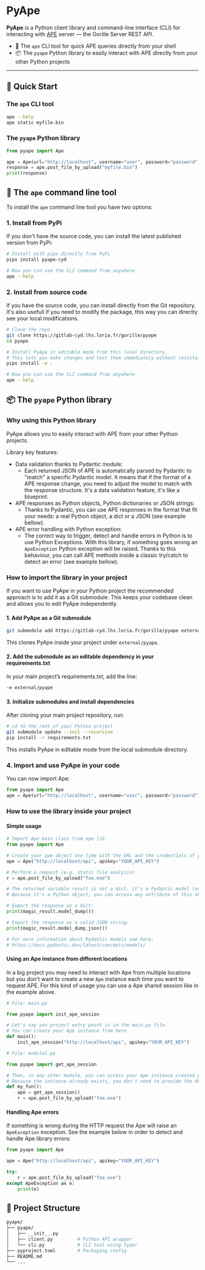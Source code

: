 # PyApe

**PyApe** is a Python client library and command-line interface (CLI) for interacting with [APE](https://gitlab-cyd.lhs.loria.fr/gorille/ape) server — the Gorille Server REST API.

- 🧰 The `ape` CLI tool for quick APE queries directly from your shell
- 📦 The `pyape` Python library to easily interact with APE directly from your other Python projects

---


## 🚀 Quick Start

### The `ape` CLI tool

```bash
ape --help
ape static myfile.bin
```

### The `pyape` Python library

```python
from pyape import Ape

ape = Ape(url="http://localhost", username="user", password="password")
response = ape.post_file_by_upload("myfile.bin")
print(response)
```


## 🧰 The `ape` command line tool

To install the `ape` command line tool you have two options:

### 1. Install from PyPi

If you don't have the source code, you can install the latest published version from PyPi:

```bash
# Install with pipx directly from PyPi
pipx install pyape-cyd

# Now you can use the CLI command from anywhere
ape --help
```

### 2. Install from source code

If you have the source code, you can install directly from the Git repository.
It's also usefull if you need to modify the package, this way you can directly see your local modifications.


```bash
# Clone the repo
git clone https://gitlab-cyd.lhs.loria.fr/gorille/pyape
cd pyape

# Install PyApe in editable mode from this local directory.
# This lets you make changes and test them immediately without reinstalling.
pipx install -e .

# Now you can use the CLI command from anywhere
ape --help
```

## 📦 The `pyape` Python library

### Why using this Python library

PyApe allows you to easily interact with APE from your other Python projects.

Library key features:

* Data validation thanks to Pydantic module:
    * Each returned JSON of APE is automatically parsed by Pydantic to "match" a specific Pydantic model. It means that if the format of a APE response change, you need to adjust the model to match with the response structure. It's a data validation feature, it's like a blueprint.
* APE responses as Python objects, Python dictionaries or JSON strings:
    * Thanks to Pydantic, you can use APE responses in the format that fit your needs: a real Python object, a dict or a JSON (see example bellow).
* APE error handling with Python exception:
    * The correct way to trigger, detect and handle errors in Python is to use Python Exceptions. With this library, if something goes wrong an `ApeException` Python exception will be raised. Thanks to this behaviour, you can call APE methods inside a classic try/catch to detect an error (see example bellow).

### How to import the library in your project

If you want to use PyApe in your Python project the recommended approach is to add it as a Git submodule. This keeps your codebase clean and allows you to edit PyApe independently.

#### 1. Add PyApe as a Git submodule

```bash
git submodule add https://gitlab-cyd.lhs.loria.fr/gorille/pyape external/pyape
```

This clones PyApe inside your project under `external/pyape`.

#### 2. Add the submodule as an editable dependency in your requirements.txt

In your main project’s requirements.txt, add the line:

```txt
-e external/pyape
```

#### 3. Initialize submodules and install dependencies

After cloning your main project repository, run:

```bash
# cd to the root of your Python project
git submodule update --init --recursive
pip install -r requirements.txt
```

This installs PyApe in editable mode from the local submodule directory.

### 4. Import and use PyApe in your code

You can now import Ape:

```python
from pyape import Ape
ape = Ape(url="http://localhost", username="user", password="password")
```

### How to use the library inside your project

#### Simple usage

```python
# Import Ape main class from ape lib
from pyape import Ape

# Create your ape object one time with the URL and the credentials of your instance server
ape = Ape("http://localhost/api", apikey="YOUR_API_KEY")

# Perform a request (e.g. static file analysis)
r = ape.post_file_by_upload("foo.exe")

# The returned variable result is not a dict, it's a Pydantic model (an ApeResponse).
# Because it's a Python object, you can access any attribute of this object (e.g. data attribute).

# Export the response as a dict:
print(magic_result.model_dump())

# Export the response as a valid JSON string:
print(magic_result.model_dump_json())

# For more information about Pydantic models see here:
# https://docs.pydantic.dev/latest/concepts/models/
```

#### Using an Ape instance from different locations

In a big project you may need to interact with Ape from multiple locations but you don't want to create a new `Ape` instance each time you want to request APE.
For this kind of usage you can use a Ape shared session like in the example above.

```python
# File: main.py

from pyape import init_ape_session

# Let's say you project entry point is in the main.py file.
# You can create your Ape instance from here
def main():
    init_ape_session("http://localhost/api", apikey="YOUR_API_KEY")
```


```python
# File: module1.py

from pyape import get_ape_session

# Then, in any other module, you can access your Ape instance created previously.
# Because the instance already exists, you don't need to provide the URL and your credentials.
def my_fun():
    ape = get_ape_session()
    r = ape.post_file_by_upload("foo.exe")

```


#### Handling Ape errors

If something is wrong during the HTTP request the Ape will raise an `ApeException` exception.
See the example below in order to detect and handle Ape library errors:

```python
from pyape import Ape

ape = Ape("http://localhost/api", apikey="YOUR_API_KEY")

try:
    r = ape.post_file_by_upload("foo.exe")
except ApeException as e:
    print(e)
```



## 🧱 Project Structure

```graphql
pyape/
├── pyape/
│   ├── __init__.py
│   ├── client.py         # Python API wrapper
│   └── cli.py            # CLI tool using Typer
├── pyproject.toml        # Packaging config
├── README.md
└── ...
```
